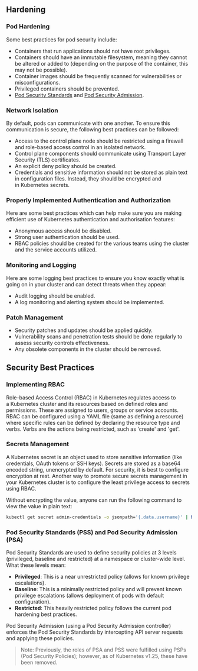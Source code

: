 ## Hardening
### Pod Hardening
Some best practices for pod security include:
- Containers that run applications should not have root privileges.
- Containers should have an immutable filesystem, meaning they cannot be altered or added to (depending on the purpose of the container, this may not be possible).
- Container images should be frequently scanned for vulnerabilities or misconfigurations.
- Privileged containers should be prevented.
- [Pod Security Standards](https://kubernetes.io/docs/concepts/security/pod-security-standards/) and [Pod Security Admission](https://kubernetes.io/docs/concepts/security/pod-security-admission/).
### Network Isolation
By default, pods can communicate with one another. To ensure this communication is secure, the following best practices can be followed:
- Access to the control plane node should be restricted using a firewall and role-based access control in an isolated network.
- Control plane components should communicate using Transport Layer Security (TLS) certificates.
- An explicit deny policy should be created.
- Credentials and sensitive information should not be stored as plain text in configuration files. Instead, they should be encrypted and in Kubernetes secrets.
### Properly Implemented Authentication and Authorization
Here are some best practices which can help make sure you are making efficient use of Kubernetes authentication and authorisation features:
- Anonymous access should be disabled.
- Strong user authentication should be used.
- RBAC policies should be created for the various teams using the cluster and the service accounts utilized.
### Monitoring and Logging
Here are some logging best practices to ensure you know exactly what is going on in your cluster and can detect threats when they appear:
- Audit logging should be enabled.
- A log monitoring and alerting system should be implemented.
### Patch Management
- Security patches and updates should be applied quickly.
- Vulnerability scans and penetration tests should be done regularly to assess security controls effectiveness.
- Any obsolete components in the cluster should be removed.
## Security Best Practices
### Implementing RBAC
Role-based Access Control (RBAC) in Kubernetes regulates access to a Kubernetes cluster and its resources based on defined roles and permissions. These are assigned to users, groups or service accounts. RBAC can be configured using a YAML file (same as defining a resource) where specific rules can be defined by declaring the resource type and verbs. Verbs are the actions being restricted, such as 'create' and 'get'.
### Secrets Management
A Kubernetes secret is an object used to store sensitive information (like credentials, OAuth tokens or SSH keys). Secrets are stored as a base64 encoded string, unencrypted by default. For security, it is best to configure encryption at rest. Another way to promote secure secrets management in your Kubernetes cluster is to configure the least privilege access to secrets using RBAC.

Without encrypting the value, anyone can run the following command to view the value in plain text:
```bash
kubectl get secret admin-credentials -o jsonpath='{.data.username}' | base64 --decode
```
### Pod Security Standards (PSS) and Pod Security Admission (PSA)
Pod Security Standards are used to define security policies at 3 levels (privileged, baseline and restricted) at a namespace or cluster-wide level. What these levels mean:
- **Privileged**: This is a near unrestricted policy (allows for known privilege escalations).
- **Baseline**: This is a minimally restricted policy and will prevent known privilege escalations (allows deployment of pods with default configuration).
- **Restricted**: This heavily restricted policy follows the current pod hardening best practices.

Pod Security Admission (using a Pod Security Admission controller) enforces the Pod Security Standards by intercepting API server requests and applying these policies.

>Note: Previously, the roles of PSA and PSS were fulfilled using PSPs (Pod Security Policies); however, as of Kubernetes v1.25, these have been removed.